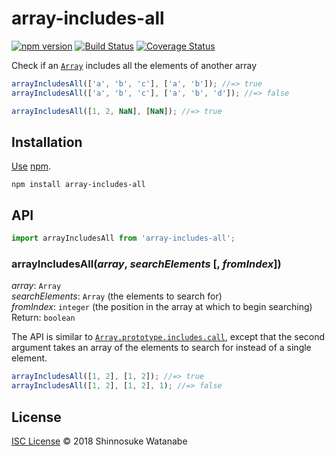 # array-includes-all

[![npm version](https://img.shields.io/npm/v/array-includes-all.svg)](https://www.npmjs.com/package/array-includes-all)
[![Build Status](https://travis-ci.com/shinnn/array-includes-all.svg?branch=master)](https://travis-ci.com/shinnn/array-includes-all)
[![Coverage Status](https://img.shields.io/coveralls/shinnn/array-includes-all.svg)](https://coveralls.io/r/shinnn/array-includes-all)

Check if an [`Array`](https://developer.mozilla.org/docs/Web/JavaScript/Reference/Global_Objects/Array) includes all the elements of another array

```javascript
arrayIncludesAll(['a', 'b', 'c'], ['a', 'b']); //=> true
arrayIncludesAll(['a', 'b', 'c'], ['a', 'b', 'd']); //=> false

arrayIncludesAll([1, 2, NaN], [NaN]); //=> true
```

## Installation

[Use](https://docs.npmjs.com/cli/install) [npm](https://docs.npmjs.com/about-npm/).

```
npm install array-includes-all
```

## API

```javascript
import arrayIncludesAll from 'array-includes-all';
```

### arrayIncludesAll(*array*, *searchElements* [, *fromIndex*])

*array*: `Array`  
*searchElements*: `Array` (the elements to search for)  
*fromIndex*: `integer` (the position in the array at which to begin searching)  
Return: `boolean`

The API is similar to [`Array.prototype.includes.call`](https://developer.mozilla.org/docs/Web/JavaScript/Reference/Global_Objects/Array/includes), except that the second argument takes an array of the elements to search for instead of a single element.

```javascript
arrayIncludesAll([1, 2], [1, 2]); //=> true
arrayIncludesAll([1, 2], [1, 2], 1); //=> false
```

## License

[ISC License](./LICENSE) © 2018 Shinnosuke Watanabe
